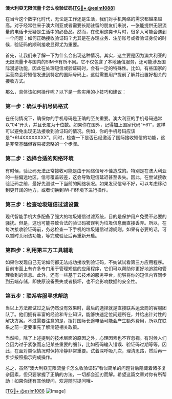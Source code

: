 **澳大利亞无限流量卡怎么收验证码[[TG💪+ @esim1088](https://t.me/s/esim1088)]**

在当今这个数字化时代，无论是工作还是生活，我们对手机网络的需求都越来越高。对于经常往来于澳大利亚或者需要长期驻留的朋友们来说，一张能提供无限流量的电话卡无疑是生活中的必备品。然而，在使用这类卡片时，很多人可能会遇到一个问题：如何正确接收验证码？尤其是在办理业务、注册账号或者验证身份的时候，验证码的顺利接收显得尤为重要。

首先，让我们来了解一下为什么会出现这种情况。其实，这主要是因为澳大利亚的无限流量卡与国内的SIM卡有所不同。它不仅包含了本地通信服务，还可能涉及国际漫游功能，因此在处理短信或验证码时，会有一定的特殊性。比如，有些国家的运营商会将短信发送到特定的国际号码上，这就需要用户提前了解并设置好相关的接收方式。

那么，具体该如何操作呢？以下是一些实用的小技巧和建议：

### **第一步：确认手机号码格式**
在任何情况下，确保你的手机号码是正确的至关重要。澳大利亚的手机号码通常以“04”开头，并且长度为十位数。如果你在国外，记得加上国家代码“+61”，这样可以避免出现无法接收到验证码的情况。例如，你的手机号码应该是“+614XXXXXXXX”。同时，检查一下是否已经激活了国际接收短信的功能，这是非常基础但容易被忽略的一个步骤。

### **第二步：选择合适的网络环境**
有时候，验证码无法正常接收可能是由于网络信号不佳造成的。特别是在澳大利亚的一些偏远地区，信号覆盖较差，这会导致短信延迟甚至丢失。因此，在尝试接收验证码之前，最好先测试一下当前的网络状况。如果发现信号不好，可以考虑移动到更开阔的地方，或者切换到Wi-Fi环境下进行操作。

### **第三步：检查垃圾短信过滤设置**
现代智能手机大多配备了强大的垃圾短信过滤系统，目的是保护用户免受不必要的骚扰。但是，这也可能导致合法的验证码被误判为垃圾信息而直接丢弃。所以，在每次接收验证码前，务必检查一下手机的垃圾短信过滤规则。如果有必要的话，可以暂时关闭该功能，等完成验证后再重新开启。

### **第四步：利用第三方工具辅助**
如果你发现自己无论如何都无法成功接收到验证码，不妨试试看第三方应用程序。目前市面上有许多专门用于管理短信的应用程序，它们可以帮助你更好地追踪和管理收到的信息。此外，还有一些基于云技术的服务平台，能够将你的短信内容同步到云端存储，即使原设备丢失或者损坏，也不会影响数据的安全性。

### **第五步：联系客服寻求帮助**
当以上方法都试过之后仍然没有效果时，最后的选择就是直接联系运营商的客服团队了。他们拥有丰富的经验和专业知识，能够快速定位问题所在，并给出针对性的解决方案。不过需要注意的是，拨打国际长途电话可能会产生额外费用，所以在联系之前一定要事先了解清楚相关政策。

当然啦，除了上述提到的技术层面的原因之外，心理因素也不容忽视。有时候人们会因为过于紧张而忘记某些重要的细节，比如密码输入错误、验证码过期等等。因此，在面对类似情况时保持冷静非常重要。试着深呼吸几次，理清思路，然后再一步步按照指示完成操作。

总之，虽然“澳大利亞无限流量卡怎么收验证码”看似简单的问题背后隐藏着诸多复杂因素，但只要掌握了正确的方法，一切都会迎刃而解。希望这篇文章对你有所帮助！如果你还有其他疑问，欢迎随时提问哦~

[[TG💪+ @esim1088](https://t.me/s/esim1088) ![Image](https://i.postimg.cc/4NQfJmqS/Snipaste-2025-05-13-00-14-12.png)]